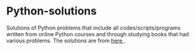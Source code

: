 # Python-solutions

Solutions of Python problems that include all codes/scripts/programs written from online Python courses and through studying books that had various problems. The solutions are from [here                                     ](https://learnpythonthehardway.org/).
